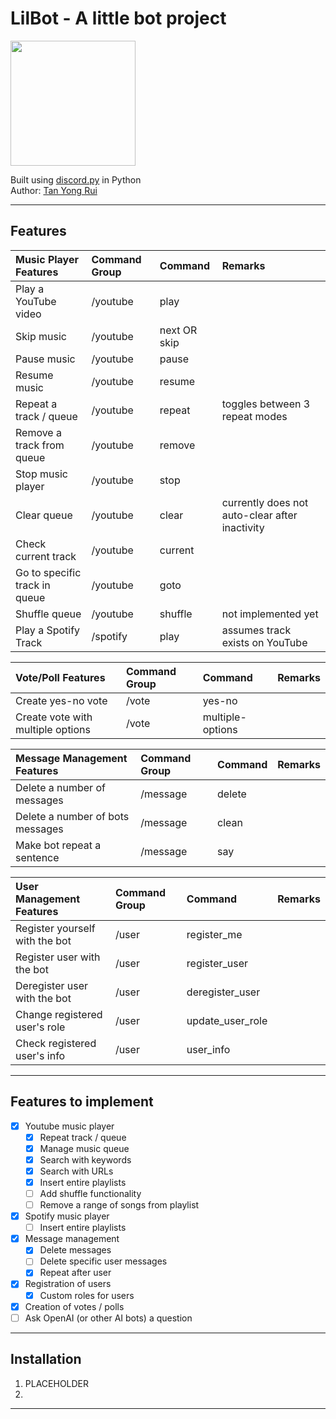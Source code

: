 # LilBot - A little bot project
<img src="https://github.com/user-attachments/assets/47b322a3-04bc-4afa-8fc6-58b59da61937" width="200">

Built using [discord.py](https://github.com/Rapptz/discord.py "discord.py GitHub") in Python  
Author: [Tan Yong Rui](https://www.linkedin.com/in/yong-rui-tan/)

---

## Features

| Music Player Features         | Command Group | Command      | Remarks                                        |
| :---------------------------- | :------------ | :----------- | :--------------------------------------------- |
| Play a YouTube video          | /youtube      | play         |                                                |
| Skip music                    | /youtube      | next OR skip |                                                |
| Pause music                   | /youtube      | pause        |                                                |
| Resume music                  | /youtube      | resume       |                                                |
| Repeat a track / queue        | /youtube      | repeat       | toggles between 3 repeat modes                 |
| Remove a track from queue     | /youtube      | remove       |                                                |
| Stop music player             | /youtube      | stop         |                                                |
| Clear queue                   | /youtube      | clear        | currently does not auto-clear after inactivity |
| Check current track           | /youtube      | current      |                                                |
| Go to specific track in queue | /youtube      | goto         |                                                |
| Shuffle queue                 | /youtube      | shuffle      | not implemented yet                            |
| Play a Spotify Track          | /spotify      | play         | assumes track exists on YouTube                |

| Vote/Poll Features                | Command Group | Command          | Remarks |
| :-------------------------------- | :------------ | :--------------- | :------ |
| Create yes-no vote                | /vote         | yes-no           |         |
| Create vote with multiple options | /vote         | multiple-options |         |

| Message Management Features      | Command Group | Command | Remarks |
| :------------------------------- | :------------ | :------ | :------ |
| Delete a number of messages      | /message      | delete  |         |
| Delete a number of bots messages | /message      | clean   |         |
| Make bot repeat a sentence       | /message      | say     |         |

| User Management Features       | Command Group | Command          | Remarks |
| :----------------------------- | :------------ | :--------------- | :------ |
| Register yourself with the bot | /user         | register_me      |         |
| Register user with the bot     | /user         | register_user    |         |
| Deregister user with the bot   | /user         | deregister_user  |         |
| Change registered user's role  | /user         | update_user_role |         |
| Check registered user's info   | /user         | user_info        |         |

---

## Features to implement

- [x] Youtube music player
  - [x] Repeat track / queue
  - [x] Manage music queue
  - [x] Search with keywords
  - [x] Search with URLs
  - [x] Insert entire playlists
  - [ ] Add shuffle functionality
  - [ ] Remove a range of songs from playlist
- [x] Spotify music player
  - [ ] Insert entire playlists
- [x] Message management
  - [x] Delete messages
  - [ ] Delete specific user messages
  - [x] Repeat after user
- [x] Registration of users
  - [x] Custom roles for users
- [x] Creation of votes / polls
- [ ] Ask OpenAI (or other AI bots) a question

---

## Installation

1. PLACEHOLDER
2.

---
